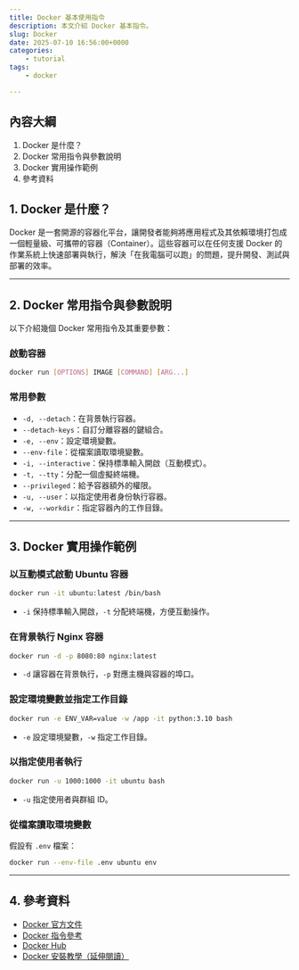```yaml
---
title: Docker 基本使用指令
description: 本文介紹 Docker 基本指令。
slug: Docker
date: 2025-07-10 16:56:00+0000
categories:
    - tutorial
tags:
    - docker

---
```

## 內容大綱

1. Docker 是什麼？
2. Docker 常用指令與參數說明
3. Docker 實用操作範例
4. 參考資料

## 1. Docker 是什麼？

Docker 是一套開源的容器化平台，讓開發者能夠將應用程式及其依賴環境打包成一個輕量級、可攜帶的容器（Container）。這些容器可以在任何支援 Docker 的作業系統上快速部署與執行，解決「在我電腦可以跑」的問題，提升開發、測試與部署的效率。

---

## 2. Docker 常用指令與參數說明

以下介紹幾個 Docker 常用指令及其重要參數：

### 啟動容器

```bash
docker run [OPTIONS] IMAGE [COMMAND] [ARG...]
```

### 常用參數

- `-d, --detach`：在背景執行容器。
- `--detach-keys`：自訂分離容器的鍵組合。
- `-e, --env`：設定環境變數。
- `--env-file`：從檔案讀取環境變數。
- `-i, --interactive`：保持標準輸入開啟（互動模式）。
- `-t, --tty`：分配一個虛擬終端機。
- `--privileged`：給予容器額外的權限。
- `-u, --user`：以指定使用者身份執行容器。
- `-w, --workdir`：指定容器內的工作目錄。

---

## 3. Docker 實用操作範例

### 以互動模式啟動 Ubuntu 容器

```bash
docker run -it ubuntu:latest /bin/bash
```
- `-i` 保持標準輸入開啟，`-t` 分配終端機，方便互動操作。

### 在背景執行 Nginx 容器

```bash
docker run -d -p 8080:80 nginx:latest
```
- `-d` 讓容器在背景執行，`-p` 對應主機與容器的埠口。

### 設定環境變數並指定工作目錄

```bash
docker run -e ENV_VAR=value -w /app -it python:3.10 bash
```
- `-e` 設定環境變數，`-w` 指定工作目錄。

### 以指定使用者執行

```bash
docker run -u 1000:1000 -it ubuntu bash
```
- `-u` 指定使用者與群組 ID。

### 從檔案讀取環境變數

假設有 `.env` 檔案：

```bash
docker run --env-file .env ubuntu env
```

---

## 4. 參考資料

- [Docker 官方文件](https://docs.docker.com/)
- [Docker 指令參考](https://docs.docker.com/engine/reference/commandline/docker/)
- [Docker Hub](https://hub.docker.com/)
- [Docker 安裝教學（延伸閱讀）](https://dandelionlibra.github.io/post/virtual-environment/setup-jupyter-notebook-with-docker/)

